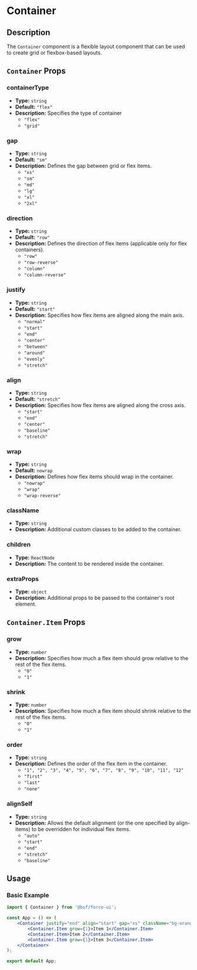 # Container

## Description

The `Container` component is a flexible layout component that can be used to create grid or flexbox-based layouts.

## `Container` Props

### containerType
- **Type:** `string`
- **Default:** `"flex"`
- **Description:** Specifies the type of container
    - `"flex"`
    - `"grid"`

### gap
- **Type:** `string`
- **Default:** `"sm"`
- **Description:** Defines the gap between grid or flex items.
    - `"xs"`
    - `"sm"`
    - `"md"`
    - `"lg"`
    - `"xl"`
    - `"2xl"`

### direction
- **Type:** `string`
- **Default:** `"row"`
- **Description:** Defines the direction of flex items (applicable only for flex containers).
    - `"row"`
    - `"row-reverse"`
    - `"column"`
    - `"column-reverse"`

### justify
- **Type:** `string`
- **Default:** `"start"`
- **Description:** Specifies how flex items are aligned along the main axis.
    - `"normal"`
    - `"start"`
    - `"end"`
    - `"center"`
    - `"between"`
    - `"around"`
    - `"evenly"`
    - `"stretch"`

### align
- **Type:** `string`
- **Default:** `"stretch"`
- **Description:** Specifies how flex items are aligned along the cross axis.
    - `"start"`
    - `"end"`
    - `"center"`
    - `"baseline"`
    - `"stretch"`

### wrap
- **Type:** `string`
- **Default:** `nowrap`
- **Description:** Defines how flex items should wrap in the container.
    - `"nowrap"`
    - `"wrap"`
    - `"wrap-reverse"`

### className
- **Type:** `string`
- **Description:** Additional custom classes to be added to the container.

### children
- **Type:** `ReactNode`
- **Description:** The content to be rendered inside the container.

### extraProps
- **Type:** `object`
- **Description:** Additional props to be passed to the container's root element.

## `Container.Item` Props

### grow
- **Type:** `number`
- **Description:** Specifies how much a flex item should grow relative to the rest of the flex items.
    - `"0"`
    - `"1"`

### shrink
- **Type:** `number`
- **Description:** Specifies how much a flex item should shrink relative to the rest of the flex items.
    - `"0"`
    - `"1"`

### order
- **Type:** `string`
- **Description:** Defines the order of the flex item in the container.
    - `"1", "2", "3", "4", "5", "6", "7", "8", "9", "10", "11", "12"`
    - `"first"`
    - `"last"`
    - `"none"`

### alignSelf
- **Type:** `string`
- **Description:** Allows the default alignment (or the one specified by align-items) to be overridden for individual flex items.
    - `"auto"`
    - `"start"`
    - `"end"`
    - `"stretch"`
    - `"baseline"`

## Usage

### Basic Example

```jsx
import { Container } from '@bsf/force-ui';

const App = () => (
    <Container justify="end" align="start" gap="xs" className="bg-orange-300 h-60">
        <Container.Item grow={1}>Item 1</Container.Item>
        <Container.Item>Item 2</Container.Item>
        <Container.Item grow={1}>Item 3</Container.Item>
    </Container>
);

export default App;
```
